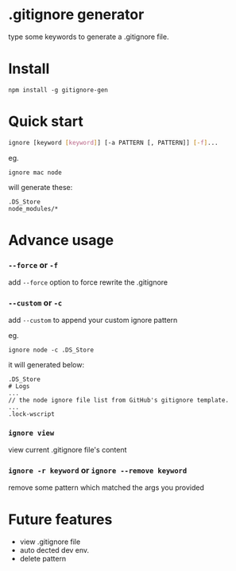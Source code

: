# .gitignore generator
type some keywords to generate a .gitignore file.

# Install 
```
npm install -g gitignore-gen
```

# Quick start

```sh
ignore [keyword [keyword]] [-a PATTERN [, PATTERN]] [-f]...
```

eg.

```
ignore mac node
```
will generate these:

```
.DS_Store
node_modules/*
```

# Advance usage

### `--force` or `-f`
add `--force` option to force rewrite the .gitignore

### `--custom` or `-c`
add `--custom` to append your custom ignore pattern

eg.

```
ignore node -c .DS_Store
```
it will generated below:

```
.DS_Store
# Logs
...
// the node ignore file list from GitHub's gitignore template.
...
.lock-wscript
```

### `ignore view`
view current .gitignore file's content

### `ignore -r keyword` or `ignore --remove keyword`
remove some pattern which matched the args you provided

# Future features

* view .gitignore file
* auto dected dev env.
* delete pattern
